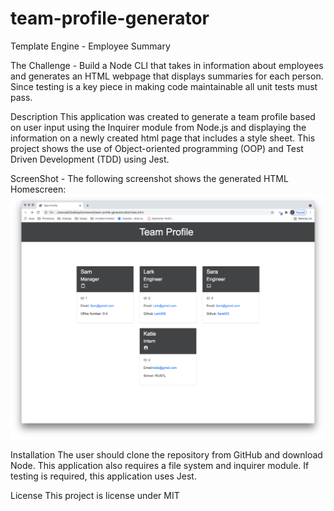 # team-profile-generator

Template Engine - Employee Summary

The Challenge -  Build a Node CLI that takes in information about employees and generates an HTML webpage that displays summaries for each person. Since testing is a key piece in making code maintainable all unit tests must pass.

Description
This application was created to generate a team profile based on user input using the Inquirer module from Node.js and displaying the information on a newly created html page that includes a style sheet. This project shows the use of Object-oriented programming (OOP) and Test Driven Development (TDD) using Jest.

ScreenShot - 
The following screenshot shows the generated HTML Homescreen:
![team-profile-generator](./assets/TeamMemberScreenShot.png)

Installation
The user should clone the repository from GitHub and download Node. This application also requires a file system and inquirer module. If testing is required, this application uses Jest.

License
This project is license under MIT
